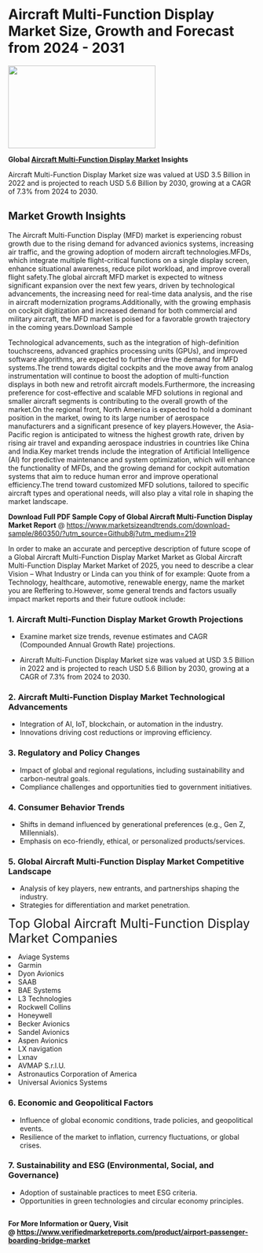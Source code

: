 <H1>Aircraft Multi-Function Display Market Size, Growth and Forecast from 2024 - 2031</H1><img class="aligncenter size-medium wp-image-584254" src="https://thirdeyenews.in/wp-content/uploads/2024/09/Global-Market-Research-300x168.jpeg" alt="" width="300" height="168" /><p><strong>Global&nbsp;<a href="https://www.marketsizeandtrends.com/download-sample/860350/?utm_source=Github8j?utm_medium=219">Aircraft Multi-Function Display Market</a> Insights</strong></p><p>Aircraft Multi-Function Display Market size was valued at USD 3.5 Billion in 2022 and is projected to reach USD 5.6 Billion by 2030, growing at a CAGR of 7.3% from 2024 to 2030.</p><p><h2>Market Growth Insights</h2> <p>The Aircraft Multi-Function Display (MFD) market is experiencing robust growth due to the rising demand for advanced avionics systems, increasing air traffic, and the growing adoption of modern aircraft technologies.MFDs, which integrate multiple flight-critical functions on a single display screen, enhance situational awareness, reduce pilot workload, and improve overall flight safety.The global aircraft MFD market is expected to witness significant expansion over the next few years, driven by technological advancements, the increasing need for real-time data analysis, and the rise in aircraft modernization programs.Additionally, with the growing emphasis on cockpit digitization and increased demand for both commercial and military aircraft, the MFD market is poised for a favorable growth trajectory in the coming years.Download Sample </p> <p>Technological advancements, such as the integration of high-definition touchscreens, advanced graphics processing units (GPUs), and improved software algorithms, are expected to further drive the demand for MFD systems.The trend towards digital cockpits and the move away from analog instrumentation will continue to boost the adoption of multi-function displays in both new and retrofit aircraft models.Furthermore, the increasing preference for cost-effective and scalable MFD solutions in regional and smaller aircraft segments is contributing to the overall growth of the market.On the regional front, North America is expected to hold a dominant position in the market, owing to its large number of aerospace manufacturers and a significant presence of key players.However, the Asia-Pacific region is anticipated to witness the highest growth rate, driven by rising air travel and expanding aerospace industries in countries like China and India.Key market trends include the integration of Artificial Intelligence (AI) for predictive maintenance and system optimization, which will enhance the functionality of MFDs, and the growing demand for cockpit automation systems that aim to reduce human error and improve operational efficiency.The trend toward customized MFD solutions, tailored to specific aircraft types and operational needs, will also play a vital role in shaping the market landscape.</p><p><span class=""><strong>Download Full PDF Sample Copy of Global Aircraft Multi-Function Display Market Report</strong> @ <a href="https://www.marketsizeandtrends.com/download-sample/860350/?utm_source=Github8j?utm_medium=219" target="_blank">https://www.marketsizeandtrends.com/download-sample/860350/?utm_source=Github8j?utm_medium=219</a></span></p><p>In order to make an accurate and perceptive description of future scope of a Global&nbsp;Aircraft Multi-Function Display Market Market as Global&nbsp;Aircraft Multi-Function Display Market Market of 2025, you need to describe a clear Vision &ndash; What Industry or Linda can you think of for example: Quote from a Technology, healthcare, automotive, renewable energy, name the market you are Reffering to.However, some general trends and factors usually impact market reports and their future outlook include:</p><h3>1.&nbsp;<strong>Aircraft Multi-Function Display Market Growth Projections</strong></h3><ul><li>Examine market size trends, revenue estimates and CAGR (Compounded Annual Growth Rate) projections.</li><li><p>Aircraft Multi-Function Display Market size was valued at USD 3.5 Billion in 2022 and is projected to reach USD 5.6 Billion by 2030, growing at a CAGR of 7.3% from 2024 to 2030.</p></li></ul><h3>2.&nbsp;<strong>Aircraft Multi-Function Display Market Technological Advancements</strong></h3><ul><li>Integration of AI, IoT, blockchain, or automation in the industry.</li><li>Innovations driving cost reductions or improving efficiency.</li></ul><h3>3.&nbsp;<strong>Regulatory and Policy Changes</strong></h3><ul><li>Impact of global and regional regulations, including sustainability and carbon-neutral goals.</li><li>Compliance challenges and opportunities tied to government initiatives.</li></ul><h3>4.&nbsp;<strong>Consumer Behavior Trends</strong></h3><ul><li>Shifts in demand influenced by generational preferences (e.g., Gen Z, Millennials).</li><li>Emphasis on eco-friendly, ethical, or personalized products/services.</li></ul><h3>5.&nbsp;<strong>Global Aircraft Multi-Function Display Market Competitive Landscape</strong></h3><ul><li>Analysis of key players, new entrants, and partnerships shaping the industry.</li><li>Strategies for differentiation and market penetration.</li></ul><p data-pm-slice="1 1 []"><span style="color: inherit; font-family: inherit; font-size: 25px;">Top Global Aircraft Multi-Function Display Market Companies</span></p><div class="" data-test-id=""><p><li>Aviage Systems</li><li> Garmin</li><li> Dyon Avionics</li><li> SAAB</li><li> BAE Systems</li><li> L3 Technologies</li><li> Rockwell Collins</li><li> Honeywell</li><li> Becker Avionics</li><li> Sandel Avionics</li><li> Aspen Avionics</li><li> LX navigation</li><li> Lxnav</li><li> AVMAP S.r.l.U.</li><li> Astronautics Corporation of America</li><li> Universal Avionics Systems</li></p></div><h3>6.&nbsp;<strong>Economic and Geopolitical Factors</strong></h3><ul><li>Influence of global economic conditions, trade policies, and geopolitical events.</li><li>Resilience of the market to inflation, currency fluctuations, or global crises.</li></ul><h3>7.&nbsp;<strong>Sustainability and ESG (Environmental, Social, and Governance)</strong></h3><ul><li>Adoption of sustainable practices to meet ESG criteria.</li><li>Opportunities in green technologies and circular economy principles.</li></ul><h2><strong style="font-size: 14px;">For More Information or Query, Visit @&nbsp;</strong><a style="background-color: #ffffff; font-size: 14px;" href="https://www.marketsizeandtrends.com/report/aircraft-multi-function-display-market/" target="_blank">https://www.verifiedmarketreports.com/product/airport-passenger-boarding-bridge-market</a></h2>